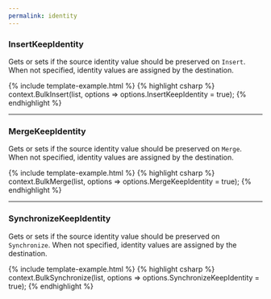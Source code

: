 ```yaml
---
permalink: identity
---
```


### InsertKeepIdentity
Gets or sets if the source identity value should be preserved on `Insert`. When not specified, identity values are assigned by the destination.

{% include template-example.html %} 
{% highlight csharp %}
context.BulkInsert(list, options => options.InsertKeepIdentity = true);
{% endhighlight %}

---

### MergeKeepIdentity
Gets or sets if the source identity value should be preserved on `Merge`. When not specified, identity values are assigned by the destination.

{% include template-example.html %} 
{% highlight csharp %}
context.BulkMerge(list, options => options.MergeKeepIdentity = true);
{% endhighlight %}

---

### SynchronizeKeepIdentity
Gets or sets if the source identity value should be preserved on `Synchronize`. When not specified, identity values are assigned by the destination.

{% include template-example.html %} 
{% highlight csharp %}
context.BulkSynchronize(list, options => options.SynchronizeKeepIdentity = true);
{% endhighlight %}